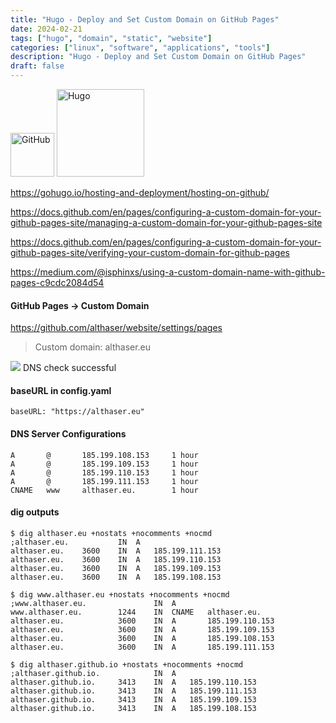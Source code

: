 ```yaml
---
title: "Hugo - Deploy and Set Custom Domain on GitHub Pages"
date: 2024-02-21
tags: ["hugo", "domain", "static", "website"]
categories: ["linux", "software", "applications", "tools"]
description: "Hugo - Deploy and Set Custom Domain on GitHub Pages"
draft: false
---
```


<img src="https://upload.wikimedia.org/wikipedia/commons/9/91/Octicons-mark-github.svg" alt="GitHub" width="70" height="70">
<img src="https://upload.wikimedia.org/wikipedia/commons/thumb/a/af/Logo_of_Hugo_the_static_website_generator.svg/1200px-Logo_of_Hugo_the_static_website_generator.svg.png" alt="Hugo" width="140" height="140">


https://gohugo.io/hosting-and-deployment/hosting-on-github/

https://docs.github.com/en/pages/configuring-a-custom-domain-for-your-github-pages-site/managing-a-custom-domain-for-your-github-pages-site

https://docs.github.com/en/pages/configuring-a-custom-domain-for-your-github-pages-site/verifying-your-custom-domain-for-github-pages

https://medium.com/@isphinxs/using-a-custom-domain-name-with-github-pages-c9cdc2084d54

#### GitHub Pages -> Custom Domain
https://github.com/althaser/website/settings/pages

> Custom domain: althaser.eu

![](https://github.githubassets.com/images/icons/emoji/unicode/2714.png?v8)
DNS check successful

#### baseURL in config.yaml
```
baseURL: "https://althaser.eu"
```

#### DNS Server Configurations
```
A	    @	    185.199.108.153	    1 hour
A	    @	    185.199.109.153	    1 hour
A	    @	    185.199.110.153	    1 hour
A	    @	    185.199.111.153	    1 hour
CNAME	www	    althaser.eu.	    1 hour
```

#### dig outputs
```shell
$ dig althaser.eu +nostats +nocomments +nocmd
;althaser.eu. 	        IN	A
althaser.eu. 	3600	IN	A	185.199.111.153
althaser.eu.	3600	IN	A	185.199.110.153
althaser.eu.	3600	IN	A	185.199.109.153
althaser.eu.	3600	IN	A	185.199.108.153
```
```shell
$ dig www.althaser.eu +nostats +nocomments +nocmd
;www.althaser.eu.		        IN	A
www.althaser.eu.	    1244	IN	CNAME	althaser.eu.
althaser.eu.		    3600	IN	A	    185.199.110.153
althaser.eu.		    3600	IN	A	    185.199.109.153
althaser.eu.		    3600	IN	A	    185.199.108.153
althaser.eu.		    3600	IN	A	    185.199.111.153
```
```shell
$ dig althaser.github.io +nostats +nocomments +nocmd
;althaser.github.io.		    IN	A
althaser.github.io.	    3413	IN	A	185.199.110.153
althaser.github.io.	    3413	IN	A	185.199.111.153
althaser.github.io.	    3413	IN	A	185.199.109.153
althaser.github.io.	    3413	IN	A	185.199.108.153
```
